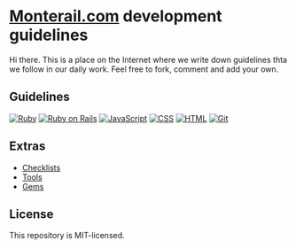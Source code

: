 # [Monterail.com](http://monterail.com) development guidelines

Hi there. This is a place on the Internet where we write down guidelines thta we follow in our daily work. Feel free to fork, comment and add your own.

## Guidelines

[![Ruby](https://raw.github.com/monterail/guidelines/master/images/ruby.png)](https://github.com/monterail/guidelines/blob/master/ruby.md) [![Ruby on Rails](https://raw.github.com/monterail/guidelines/master/images/rails.png)](https://github.com/monterail/guidelines/blob/master/rails.md) [![JavaScript](https://raw.github.com/monterail/guidelines/master/images/javascript.png)](https://github.com/monterail/guidelines/blob/master/javascript.md) [![CSS](https://raw.github.com/monterail/guidelines/master/images/css.png)](https://github.com/monterail/guidelines/blob/master/stylesheets.md) [![HTML](https://raw.github.com/monterail/guidelines/master/images/html.png)](https://github.com/monterail/guidelines/blob/master/html.md) [![Git](https://raw.github.com/monterail/guidelines/master/images/git.png)](https://github.com/monterail/guidelines/blob/master/git.md)

## Extras

* [Checklists](https://github.com/monterail/guidelines/blob/master/checklist.md)
* [Tools](https://github.com/monterail/guidelines/blob/master/tools.md)
* [Gems](https://github.com/monterail/guidelines/blob/master/gems.md)

## License

This repository is MIT-licensed.
